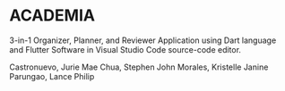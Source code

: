 # ACADEMIA
3-in-1 Organizer, Planner, and Reviewer Application using Dart language and Flutter Software in Visual Studio Code source-code editor.

Castronuevo, Jurie Mae
Chua, Stephen John
Morales, Kristelle Janine
Parungao, Lance Philip 
